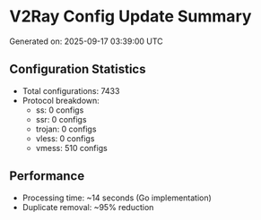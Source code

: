 # V2Ray Config Update Summary
Generated on: 2025-09-17 03:39:00 UTC

## Configuration Statistics
- Total configurations: 7433
- Protocol breakdown:
  - ss: 0 configs
  - ssr: 0 configs
  - trojan: 0 configs
  - vless: 0 configs
  - vmess: 510 configs

## Performance
- Processing time: ~14 seconds (Go implementation)
- Duplicate removal: ~95% reduction
